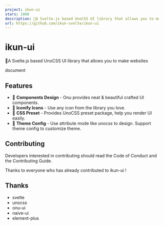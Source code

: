 ```yaml
---
project: ikun-ui
stars: 1460
description: 🐔A Svelte.js based UnoCSS UI library that allows you to make  websites
url: https://github.com/ikun-svelte/ikun-ui
---
```


ikun-ui
=======

🐔A Svelte.js based UnoCSS UI library that allows you to make websites

document

Features
--------

-   🎤 **Components Design** - Onu provides neat & beautiful crafted UI components.
-   💃 **Iconify Icons** - Use any icon from the library you love.
-   🤟 **CSS Preset** - Provides UnoCSS preset package, help you render UI easily.
-   🏀 **Theme Config** - Use attribute mode like unocss to design. Support theme config to customize theme.

Contributing
------------

Developers interested in contributing should read the Code of Conduct and the Contributing Guide.

Thanks to everyone who has already contributed to ikun-ui !

Thanks
------

-   svelte
-   unocss
-   onu-ui
-   naive-ui
-   element-plus
